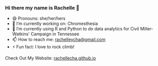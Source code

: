 ### Hi there my name is Rachelle 👋

- 😄 Pronouns: she/her/hers
- 🔭 I’m currently working on: Chromesthesia
- 🌱 I’m currently using R and Python to do data analytics for Civil Miller-Watkins' Campaign in Tennessee
- 📫 How to reach me: rachelleycha@gmail.com
- ⚡ Fun fact: I love to rock climb!

Check Out My Website: [rachellecha.github.io](https://rachellecha.github.io/)

